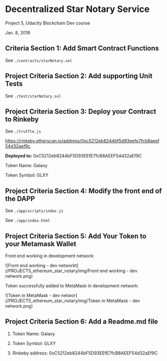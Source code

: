 # Decentralized Star Notary Service 

Project 5, Udacity Blockchain Dev course

Jan. 8, 2018

## Criteria Section 1: Add Smart Contract Functions

See `./contracts/starNotary.sol`

## Project Criteria Section 2: Add supporting Unit Tests

See `./test/starNotary.sol`

## Project Criteria Section 3: Deploy your Contract to Rinkeby

See `./truffle.js`

https://rinkeby.etherscan.io/address/0xc5212eb8244bf5d93eefe7fcb8aeef54d32aef9c

**Deployed to:** 0xC5212eb8244bF5D93EEfE7fcB8AEEF54d32aEf9C

Token Name: Galaxy

Token Symbol: GLXY

## Project Criteria Section 4: Modify the front end of the DAPP

See `./app/scripts/index.js`

See `./app/index.html`

## Project Criteria Section 5: Add Your Token to your Metamask Wallet

Front end working in development network:

![Front end working - dev networkt](/PROJECT5_ethereum_star_notary/img/Front end working - dev network.png)

Token successfully added to MetaMask in development network:

![Token in MetaMask - dev networ](/PROJECT5_ethereum_star_notary/img/Token in MetaMask - dev network.png)

## Project Criteria Section 6: Add a Readme.md file

1) Token Name: Galaxy

2) Token Symbol: GLXY

3) Rinkeby address: 0xC5212eb8244bF5D93EEfE7fcB8AEEF54d32aEf9C


